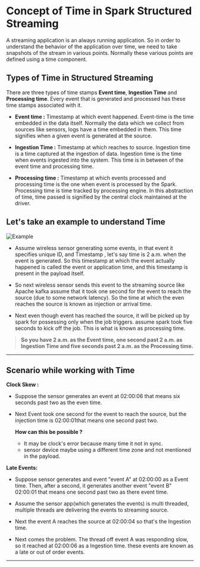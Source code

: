 
# Concept of Time in Spark Structured Streaming

A streaming application is an always running application. So in order to understand the behavior of the application over time, we need to take snapshots of the stream in various points. Normally these various points are defined using a time component.

## Types of Time in Structured Streaming
There are three types of time stamps **Event time**, **Ingestion Time** and **Processing time**. Every event that is generated and processed has these time stamps associated with it.

 - **Event time :**  Timestamp at which event happened. Event-time is the time embedded in the data itself. Normally the data which we collect from sources like sensors, logs have a time embedded in them. This time signifies when a given event is generated at the source.
   
 - **Ingestion Time :** Timestamp at which reaches to source. Ingestion time is a time captured at the ingestion of data. Ingestion time is the time when events ingested into the system. This time is in between of the event time and processing time.
 - **Processing time :** Timestamp at which events processed and processing time is the one when event is processed by the Spark. Processing time is time tracked by processing engine. In this abstraction of time, time passed is signified by the central clock maintained at the driver.

## Let's take an example to understand Time
![Example](https://github.com/gurditsingh/blog/blob/gh-pages/_screenshots/Streaming.jpg?raw=true)

 - Assume wireless sensor generating some events, in that event it specifies unique ID, and Timestamp , let's say time is 2 a.m. when the event is generated. So this timestamp at which the event actually happened is called the event or application time, and this timestamp is present in the payload itself.
 
 - So next wireless sensor sends this event to the streaming source like Apache kafka assume that it took one second for the event to reach the source (due to some network latency). So the time at which the even reaches the source is known as injection or arrival time.
 
 - Next even though event has reached the source, it will be picked up by spark for possessing only when the job triggers. assume spark took five seconds to kick off the job. This is what is known as processing time.
 

> **So you have 2 a.m. as the Event time, one second past 2 a.m. as Ingestion Time and five seconds past 2 a.m. as the Processing time.**


------------

## Scenario while working with Time

**Clock Skew :**

 - Suppose the sensor generates an event at 02:00:06 that means six seconds past two as the even time.
 - Next Event took one second for the event to reach the source, but the injection time is 02:00:01that means one second past two.

	**How can this be possible ?**
	
	 - It may be clock's error because many time it not in sync.
	 - sensor device maybe using a different time zone and not mentioned in the payload.
	
**Late Events:** 

 - Suppose sensor generates and event "event A" at 02:00:00 as a Event time. Then, after a second, it generates another event "event B" 02:00:01 that means one second past two as there event time.

 - Assume the sensor app(which generates the events) is multi threaded,
   multiple threads are delivering the events to streaming source.
   
 - Next the event A reaches the source at 02:00:04 so that's the
   Ingestion time.

 - Next comes the problem. The thread off event A was responding slow,
   so it reached at 02:00:06 as a Ingestion time. these events are known
   as a late or out of order events.


------------
  

<!--stackedit_data:
eyJoaXN0b3J5IjpbNzk5NzM5MTcyLC0yMzQzODk0MCwtMjA4Mj
k1MzI0MCw4OTMxOTA4MjksLTE5NjQyNTc1MTksLTE3MjAzMzQ5
NTksLTEwNTY2NzIxOTIsMTQyMDc5ODU2MSw4NTczNDUzNDIsMz
k5Mzg0MzYsMTk2NjQwMjc3NiwxODYzODg4OTk3LDc1MjIxMDM3
NSwtMjk5NjYxMjY5LC0xNTIyMzQxMjg3LC00NzQ0NjcxMjEsOD
U4NjIwNDY0LDc4NzEyNzI1MSwtMTg0NzY5NjM3NywtMTY5MzEz
ODM1MV19
-->